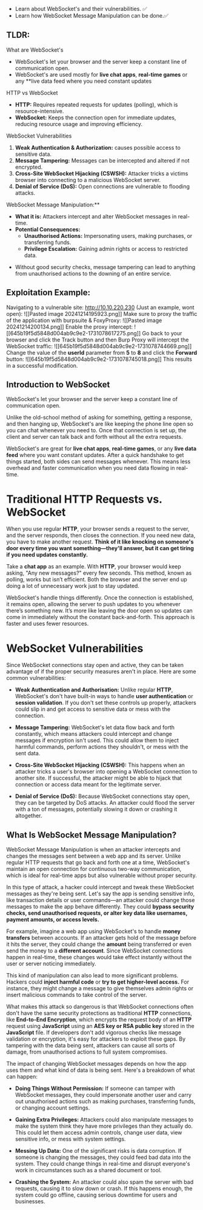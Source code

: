 - Learn about WebSocket's and their vulnerabilities. ✅
- Learn how WebSocket Message Manipulation can be done.✅

## TLDR:
What are WebSocket's
* WebSocket's let your browser and the server keep a constant line of communication open.
* WebSocket's are used mostly for **live chat apps**, **real-time games** or any **live data feed where you need constant updates

HTTP vs WebSocket
* **HTTP:** Requires repeated requests for updates (polling), which is resource-intensive.
* **WebSocket:** Keeps the connection open for immediate updates, reducing resource usage and improving efficiency.

WebSocket Vulnerabilities
1. **Weak Authentication & Authorization:** causes possible access to sensitive data.
2. **Message Tampering:** Messages can be intercepted and altered if not encrypted.
3. **Cross-Site WebSocket Hijacking (CSWSH):** Attacker tricks a victims browser into connecting to a malicious WebSocket server.
4. **Denial of Service (DoS):** Open connections are vulnerable to flooding attacks.

WebSocket Message Manipulation:**
- **What it is:** Attackers intercept and alter WebSocket messages in real-time.
- **Potential Consequences:**
    - **Unauthorised Actions:** Impersonating users, making purchases, or transferring funds.
    - **Privilege Escalation:** Gaining admin rights or access to restricted data.
* Without good security checks, message tampering can lead to anything from unauthorised actions to the downing of an entire service.
## Exploitation Example:
Navigating to a vulnerable site: http://10.10.220.230 (Just an example, wont open):
![[Pasted image 20241214195923.png]]
Make sure to proxy the traffic of the application with burpsuite & FoxyProxy:
![[Pasted image 20241214200134.png]]
Enable the proxy intercept:
![[645b19f5d5848d004ab9c9e2-1731078617275.png]]
Go back to your browser and click the Track button and then Burp Proxy will intercept the WebSocket traffic:
![[645b19f5d5848d004ab9c9e2-1731078744669.png]]
Change the value of the **userId** parameter from **5** to **8** and click the **Forward** button:
![[645b19f5d5848d004ab9c9e2-1731078745018.png]]
This results in a successful modification.
## Introduction to WebSocket
WebSocket's let your browser and the server keep a constant line of communication open.

Unlike the old-school method of asking for something, getting a response, and then hanging up, WebSocket's are like keeping the phone line open so you can chat whenever you need to. Once that connection is set up, the client and server can talk back and forth without all the extra requests.

WebSocket's are great for **live chat apps**, **real-time games**, or any **live data feed** where you want constant updates. After a quick handshake to get things started, both sides can send messages whenever. This means less overhead and faster communication when you need data flowing in real-time.
#  Traditional HTTP Requests vs. WebSocket
When you use regular **HTTP**, your browser sends a request to the server, and the server responds, then closes the connection. If you need new data, you have to make another request. 
**Think of it like knocking on someone's door every time you want something—they'll answer, but it can get tiring if you need updates constantly.**

Take a **chat app** as an example. With **HTTP**, your browser would keep asking, "Any new messages?" every few seconds. This method, known as polling, works but isn’t efficient. Both the browser and the server end up doing a lot of unnecessary work just to stay updated.

WebSocket's handle things differently. Once the connection is established, it remains open, allowing the server to push updates to you whenever there’s something new. It’s more like leaving the door open so updates can come in immediately without the constant back-and-forth. This approach is faster and uses fewer resources.

# WebSocket Vulnerabilities
Since WebSocket connections stay open and active, they can be taken advantage of if the proper security measures aren't in place. Here are some common vulnerabilities:

- **Weak Authentication and Authorisation:** Unlike regular **HTTP**, WebSocket's don't have built-in ways to handle **user authentication** or **session validation**. If you don't set these controls up properly, attackers could slip in and get access to sensitive data or mess with the connection.

- **Message Tampering:** WebSocket's let data flow back and forth constantly, which means attackers could intercept and change messages if encryption isn't used. This could allow them to inject harmful commands, perform actions they shouldn't, or mess with the sent data.

- **Cross-Site WebSocket Hijacking (CSWSH):** This happens when an attacker tricks a user's browser into opening a WebSocket connection to another site. If successful, the attacker might be able to hijack that connection or access data meant for the legitimate server.

- **Denial of Service (DoS):** Because WebSocket connections stay open, they can be targeted by DoS attacks. An attacker could flood the server with a ton of messages, potentially slowing it down or crashing it altogether.
## What Is WebSocket Message Manipulation?

WebSocket Message Manipulation is when an attacker intercepts and changes the messages sent between a web app and its server. Unlike regular HTTP requests that go back and forth one at a time, WebSocket's maintain an open connection for continuous two-way communication, which is ideal for real-time apps but also vulnerable without proper security.

In this type of attack, a hacker could intercept and tweak these WebSocket messages as they're being sent. Let's say the app is sending sensitive info, like transaction details or user commands—an attacker could change those messages to make the app behave differently. They could **bypass security checks, send unauthorised requests, or alter key data like usernames, payment amounts, or access levels.**

For example, imagine a web app using WebSocket's to handle **money transfers** between accounts. If an attacker gets hold of the message before it hits the server, they could change the **amount** being transferred or even send the money to a **different account**. Since WebSocket connections happen in real-time, these changes would take effect instantly without the user or server noticing immediately.

This kind of manipulation can also lead to more significant problems. Hackers could **inject harmful code** or **try to get higher-level access.** For instance, they might change a message to give themselves admin rights or insert malicious commands to take control of the server.

What makes this attack so dangerous is that WebSocket connections often don't have the same security protections as traditional **HTTP** connections, like **End-to-End Encryption**, which encrypts the request body of an **HTTP** request using **JavaScript** using an **AES key or RSA public key** stored in the **JavaScript** file. If developers don't add vigorous checks like message validation or encryption, it's easy for attackers to exploit these gaps. By tampering with the data being sent, attackers can cause all sorts of damage, from unauthorised actions to full system compromises.

The impact of changing WebSocket messages depends on how the app uses them and what kind of data is being sent. Here's a breakdown of what can happen:

- **Doing Things Without Permission:** If someone can tamper with WebSocket messages, they could impersonate another user and carry out unauthorised actions such as making purchases, transferring funds, or changing account settings.
  
- **Gaining Extra Privileges:** Attackers could also manipulate messages to make the system think they have more privileges than they actually do. This could let them access admin controls, change user data, view sensitive info, or mess with system settings.
  
- **Messing Up Data:** One of the significant risks is data corruption. If someone is changing the messages, they could feed bad data into the system. They could change things in real-time and disrupt everyone's work in circumstances such as a shared document or tool.
  
- **Crashing the System:** An attacker could also spam the server with bad requests, causing it to slow down or crash. If this happens enough, the system could go offline, causing serious downtime for users and businesses.

